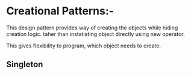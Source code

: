 # Creational Patterns:-
This design pattern provides way of creating the objects while hiding creation logic. taher than instatiating object directly using new operator.<br>

This gives flexibility to program, which object needs to create.

## Singleton
